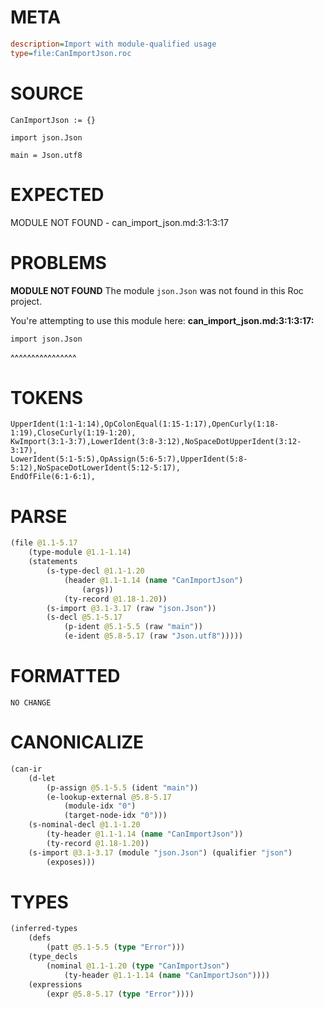 # META
~~~ini
description=Import with module-qualified usage
type=file:CanImportJson.roc
~~~
# SOURCE
~~~roc
CanImportJson := {}

import json.Json

main = Json.utf8
~~~
# EXPECTED
MODULE NOT FOUND - can_import_json.md:3:1:3:17
# PROBLEMS
**MODULE NOT FOUND**
The module `json.Json` was not found in this Roc project.

You're attempting to use this module here:
**can_import_json.md:3:1:3:17:**
```roc
import json.Json
```
^^^^^^^^^^^^^^^^


# TOKENS
~~~zig
UpperIdent(1:1-1:14),OpColonEqual(1:15-1:17),OpenCurly(1:18-1:19),CloseCurly(1:19-1:20),
KwImport(3:1-3:7),LowerIdent(3:8-3:12),NoSpaceDotUpperIdent(3:12-3:17),
LowerIdent(5:1-5:5),OpAssign(5:6-5:7),UpperIdent(5:8-5:12),NoSpaceDotLowerIdent(5:12-5:17),
EndOfFile(6:1-6:1),
~~~
# PARSE
~~~clojure
(file @1.1-5.17
	(type-module @1.1-1.14)
	(statements
		(s-type-decl @1.1-1.20
			(header @1.1-1.14 (name "CanImportJson")
				(args))
			(ty-record @1.18-1.20))
		(s-import @3.1-3.17 (raw "json.Json"))
		(s-decl @5.1-5.17
			(p-ident @5.1-5.5 (raw "main"))
			(e-ident @5.8-5.17 (raw "Json.utf8")))))
~~~
# FORMATTED
~~~roc
NO CHANGE
~~~
# CANONICALIZE
~~~clojure
(can-ir
	(d-let
		(p-assign @5.1-5.5 (ident "main"))
		(e-lookup-external @5.8-5.17
			(module-idx "0")
			(target-node-idx "0")))
	(s-nominal-decl @1.1-1.20
		(ty-header @1.1-1.14 (name "CanImportJson"))
		(ty-record @1.18-1.20))
	(s-import @3.1-3.17 (module "json.Json") (qualifier "json")
		(exposes)))
~~~
# TYPES
~~~clojure
(inferred-types
	(defs
		(patt @5.1-5.5 (type "Error")))
	(type_decls
		(nominal @1.1-1.20 (type "CanImportJson")
			(ty-header @1.1-1.14 (name "CanImportJson"))))
	(expressions
		(expr @5.8-5.17 (type "Error"))))
~~~
